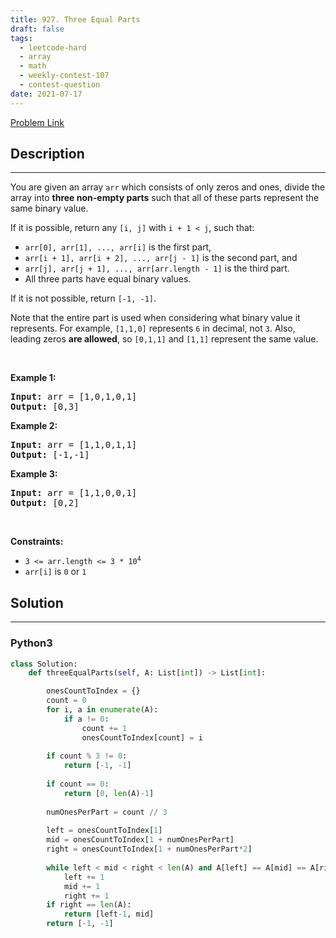 ```yaml
---
title: 927. Three Equal Parts
draft: false
tags: 
  - leetcode-hard
  - array
  - math
  - weekly-contest-107
  - contest-question
date: 2021-07-17
---
```


[Problem Link](https://leetcode.com/problems/three-equal-parts/)

## Description

---
<p>You are given an array <code>arr</code> which consists of only zeros and ones, divide the array into <strong>three non-empty parts</strong> such that all of these parts represent the same binary value.</p>

<p>If it is possible, return any <code>[i, j]</code> with <code>i + 1 &lt; j</code>, such that:</p>

<ul>
	<li><code>arr[0], arr[1], ..., arr[i]</code> is the first part,</li>
	<li><code>arr[i + 1], arr[i + 2], ..., arr[j - 1]</code> is the second part, and</li>
	<li><code>arr[j], arr[j + 1], ..., arr[arr.length - 1]</code> is the third part.</li>
	<li>All three parts have equal binary values.</li>
</ul>

<p>If it is not possible, return <code>[-1, -1]</code>.</p>

<p>Note that the entire part is used when considering what binary value it represents. For example, <code>[1,1,0]</code> represents <code>6</code> in decimal, not <code>3</code>. Also, leading zeros <strong>are allowed</strong>, so <code>[0,1,1]</code> and <code>[1,1]</code> represent the same value.</p>

<p>&nbsp;</p>
<p><strong class="example">Example 1:</strong></p>
<pre><strong>Input:</strong> arr = [1,0,1,0,1]
<strong>Output:</strong> [0,3]
</pre><p><strong class="example">Example 2:</strong></p>
<pre><strong>Input:</strong> arr = [1,1,0,1,1]
<strong>Output:</strong> [-1,-1]
</pre><p><strong class="example">Example 3:</strong></p>
<pre><strong>Input:</strong> arr = [1,1,0,0,1]
<strong>Output:</strong> [0,2]
</pre>
<p>&nbsp;</p>
<p><strong>Constraints:</strong></p>

<ul>
	<li><code>3 &lt;= arr.length &lt;= 3 * 10<sup>4</sup></code></li>
	<li><code>arr[i]</code> is <code>0</code> or <code>1</code></li>
</ul>


## Solution

---
### Python3
``` py title='three-equal-parts'
class Solution:
	def threeEqualParts(self, A: List[int]) -> List[int]:

		onesCountToIndex = {}
		count = 0
		for i, a in enumerate(A):
			if a != 0:
				count += 1
				onesCountToIndex[count] = i
		
		if count % 3 != 0:
			return [-1, -1]
		
		if count == 0:
			return [0, len(A)-1]
		
		numOnesPerPart = count // 3
		
		left = onesCountToIndex[1]
		mid = onesCountToIndex[1 + numOnesPerPart]
		right = onesCountToIndex[1 + numOnesPerPart*2]
		
		while left < mid < right < len(A) and A[left] == A[mid] == A[right]:
			left += 1
			mid += 1
			right += 1
		if right == len(A):
			return [left-1, mid]
		return [-1, -1]
```

